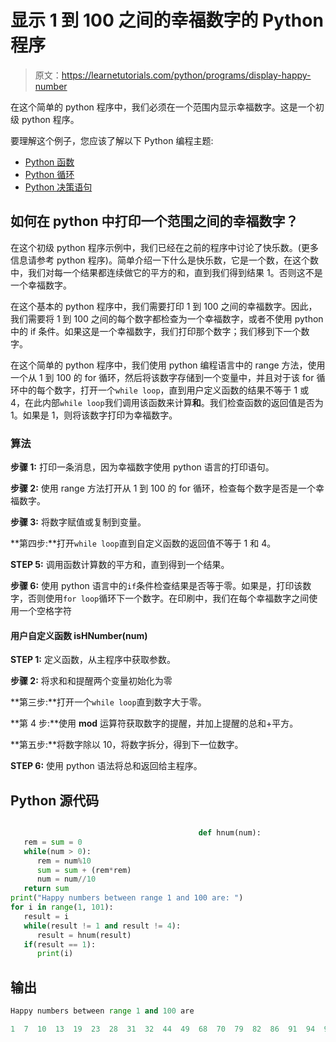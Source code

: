 # 显示 1 到 100 之间的幸福数字的 Python 程序

> 原文：<https://learnetutorials.com/python/programs/display-happy-number>

在这个简单的 python 程序中，我们必须在一个范围内显示幸福数字。这是一个初级 python 程序。

要理解这个例子，您应该了解以下 Python 编程主题:

*   [Python 函数](../../python/python-functions-tutorials "Python Functions")
*   [Python 循环](../../python/python-loop-tutorials "Loops in Python")
*   [Python 决策语句](../../python/decision-making-statements "Python decision making statements")

## 如何在 python 中打印一个范围之间的幸福数字？

在这个初级 python 程序示例中，我们已经在之前的程序中讨论了快乐数。(更多信息请参考 python 程序)。简单介绍一下什么是快乐数，它是一个数，在这个数中，我们对每一个结果都连续做它的平方的和，直到我们得到结果 1。否则这不是一个幸福数字。

在这个基本的 python 程序中，我们需要打印 1 到 100 之间的幸福数字。因此，我们需要将 1 到 100 之间的每个数字都检查为一个幸福数字，或者不使用 python 中的 if 条件。如果这是一个幸福数字，我们打印那个数字；我们移到下一个数字。

在这个简单的 python 程序中，我们使用 python 编程语言中的 range 方法，使用一个从 1 到 100 的 for 循环，然后将该数字存储到一个变量中，并且对于该 for 循环中的每个数字，打开一个`while loop`，直到用户定义函数的结果不等于 1 或 4，在此内部`while loop`我们调用该函数来计算**和**。我们检查函数的返回值是否为 1。如果是 1，则将该数字打印为幸福数字。

### 算法

**步骤 1:** 打印一条消息，因为幸福数字使用 python 语言的打印语句。

**步骤 2:** 使用 range 方法打开从 1 到 100 的 for 循环，检查每个数字是否是一个幸福数字。

**步骤 3:** 将数字赋值或复制到变量。

**第四步:**打开`while loop`直到自定义函数的返回值不等于 1 和 4。

**STEP 5:** 调用函数计算数的平方和，直到得到一个结果。

**步骤 6:** 使用 python 语言中的`if`条件检查结果是否等于零。如果是，打印该数字，否则使用`for loop`循环下一个数字。在印刷中，我们在每个幸福数字之间使用一个空格字符

#### **用户自定义函数 isHNumber(num)**

**STEP 1:** 定义函数，从主程序中获取参数。

**步骤 2:** 将求和和提醒两个变量初始化为零

**第三步:**打开一个`while loop`直到数字大于零。

**第 4 步:**使用 **mod** 运算符获取数字的提醒，并加上提醒的总和+平方。

**第五步:**将数字除以 10，将数字拆分，得到下一位数字。

**STEP 6:** 使用 python 语法将总和返回给主程序。

## Python 源代码

```py

                                          def hnum(num):
   rem = sum = 0
   while(num > 0):
      rem = num%10
      sum = sum + (rem*rem)
      num = num//10
   return sum
print("Happy numbers between range 1 and 100 are: ")
for i in range(1, 101):
   result = i
   while(result != 1 and result != 4):
      result = hnum(result)
   if(result == 1):
      print(i)

```

## 输出

```py
Happy numbers between range 1 and 100 are

1  7  10  13  19  23  28  31  32  44  49  68  70  79  82  86  91  94  97  100 
```